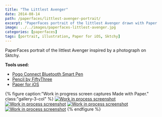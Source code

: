 ```yaml
---
title: "The Littlest Avenger"
date: 2014-08-14
path: /paperfaces/littlest-avenger-portrait/
excerpt: "PaperFaces portrait of the littlest Avenger drawn with Paper for iOS on an iPad."
image: ../../images/paperfaces-littlest-avenger.jpg
categories: [paperfaces]
tags: [portrait, illustration, Paper for iOS, Sktchy]
---
```


PaperFaces portrait of the littlest Avenger inspired by a photograph on Sktchy.

**Tools used:**

- [Pogo Connect Bluetooth Smart Pen](https://www.amazon.com/gp/product/B009K448L4/ref=as_li_ss_tl?ie=UTF8&camp=1789&creative=390957&creativeASIN=B009K448L4&linkCode=as2&tag=mademist-20)
- [Pencil by FiftyThree](https://www.amazon.com/FiftyThree-Digital-Stylus-Pencil-iPhone/dp/B01JJBUYR4/ref=as_li_ss_tl?keywords=pencil+53&qid=1550586265&s=gateway&sr=8-3&linkCode=ll1&tag=mademist-20&linkId=0134793cb840affff60f2e45a7f64678&language=en_US)
- [Paper for iOS](https://paper.bywetransfer.com/)

{% figure caption:"Work in progress screen captures Made with Paper." class:"gallery-3-col" %}
[![Work in process screenshot](../../images/paperfaces-littlest-avenger-process-1-600.jpg)](../../images/paperfaces-littlest-avenger-process-1-lg.jpg) [![Work in process screenshot](../../images/paperfaces-littlest-avenger-process-2-600.jpg)](../../images/paperfaces-littlest-avenger-process-2-lg.jpg) [![Work in process screenshot](../../images/paperfaces-littlest-avenger-process-3-600.jpg)](../../images/paperfaces-littlest-avenger-process-3-lg.jpg) [![Work in process screenshot](../../images/paperfaces-littlest-avenger-process-4-600.jpg)](../../images/paperfaces-littlest-avenger-process-4-lg.jpg)
{% endfigure %}
